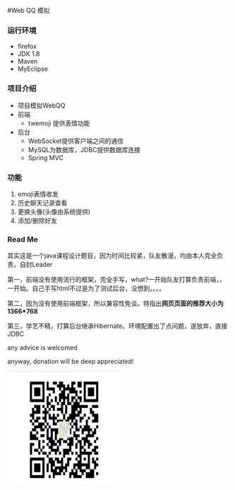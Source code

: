 #Web QQ 模拟

### 运行环境
- firefox
- JDK 1.8
- Maven
- MyEclipse

### 项目介绍
- 项目模拟WebQQ
- 前端
	- twemoji 提供表情功能
- 后台
	- WebSocket提供客户端之间的通信
	- MySQL为数据库，JDBC提供数据库连接
	- Spring MVC

### 功能
1. emoji表情收发
2. 历史聊天记录查看
3. 更换头像(头像由系统提供)
4. 添加/删除好友


### Read Me
其实这是一个java课程设计题目，因为时间比较紧，队友散漫，均由本人完全负责，自封Leader

第一，前端没有使用流行的框架，完全手写，what?一开始队友打算负责前端，，一开始。自己手写html不过是为了测试后台，没想到。。。。

第二，因为没有使用前端框架，所以兼容性免谈。特指出**网页页面的推荐大小为 1366\*768**

第三，学艺不精，打算后台继承Hibernate。环境配置出了点问题，遂放弃，直接JDBC

any advice is welcomed

anyway, donation will be deep appreciated!


<img src="./fuqianma.jpg" width=256 height=256 />